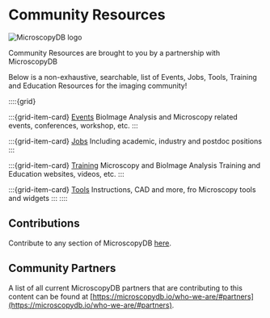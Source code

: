 # Community Resources
![MicroscopyDB logo](./images/microsocpyDB_logo-black.png)

Community Resources are brought to you by a partnership with MicroscopyDB

Below is a non-exhaustive, searchable, list of Events, Jobs, Tools, Training and Education Resources for the imaging community!  

::::{grid}


:::{grid-item-card} [Events](./resources/events)
BioImage Analysis and Microscopy related events, conferences, workshop, etc.
:::

:::{grid-item-card} [Jobs](resources/jobs)
Including academic, industry and postdoc positions
:::

:::{grid-item-card} [Training](resources/training)
Microscopy and BioImage Analysis Training and Education websites, videos, etc.
:::

:::{grid-item-card} [Tools](resources/tools)
Instructions, CAD and more, fro Microscopy tools and widgets
:::
::::

## Contributions
Contribute to any section of MicroscopyDB [here](https://microscopydb.io/#contribute).

## Community Partners
A list of all current MicroscopyDB partners that are contributing to this content can be found at [https://microscopydb.io/who-we-are/#partners](https://microscopydb.io/who-we-are/#partners).
